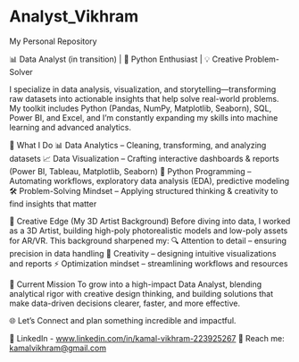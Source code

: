 # Analyst_Vikhram
My Personal Repository

📊 Data Analyst (in transition) | 🐍 Python Enthusiast | 💡 Creative Problem-Solver

I specialize in data analysis, visualization, and storytelling—transforming raw datasets into actionable insights that help solve real-world problems. My toolkit includes Python (Pandas, NumPy, Matplotlib, Seaborn), SQL, Power BI, and Excel, and I’m constantly expanding my skills into machine learning and advanced analytics.

🚀 What I Do
📊 Data Analytics – Cleaning, transforming, and analyzing datasets
📈 Data Visualization – Crafting interactive dashboards & reports (Power BI, Tableau, Matplotlib, Seaborn)
🐍 Python Programming – Automating workflows, exploratory data analysis (EDA), predictive modeling
🛠 Problem-Solving Mindset – Applying structured thinking & creativity to find insights that matter

🎨 Creative Edge (My 3D Artist Background)
Before diving into data, I worked as a 3D Artist, building high-poly photorealistic models and low-poly assets for AR/VR. This background sharpened my:
🔍 Attention to detail – ensuring precision in data handling
🎨 Creativity – designing intuitive visualizations and reports
⚡ Optimization mindset – streamlining workflows and resources

🎯 Current Mission
To grow into a high-impact Data Analyst, blending analytical rigor with creative design thinking, and building solutions that make data-driven decisions clearer, faster, and more effective.

🌐 Let’s Connect and plan something incredible and impactful.

🔗 LinkedIn - www.linkedin.com/in/kamal-vikhram-223925267
📧 Reach me: kamalvikhram@gmail.com

